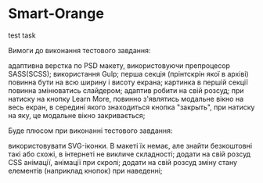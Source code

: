 # Smart-Orange
test task

Вимоги до виконання тестового завдання:

адаптивна верстка по PSD макету, використовуючи препроцесор SASS(SCSS);
використання Gulp;
перша секція (прінтскрін якої в архіві) повинна бути на всю ширину і висоту екрана;
картинка в першій секції повинна змінюватись слайдером;
адаптив робити на свій розсуд;
при натиску на кнопку Learn More, повинно з'являтись модальне вікно на весь екран, в середині якого знаходиться кнопка "закрыть", при натиску на яку, це модальне вікно закривається;
 

Буде плюсом при виконанні тестового завдання:

використовувати SVG-іконки. В макеті їх немає, але знайти безкоштовні такі або схожі, в інтернеті не викличе складності;
додати на свій розсуд CSS анімації, анімації при скролі;
додати на свій розсуд зміну стану елементів (наприклад кнопок) при наведенні;
